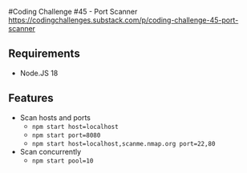 #Coding Challenge #45 - Port Scanner
https://codingchallenges.substack.com/p/coding-challenge-45-port-scanner

## Requirements
- Node.JS 18

## Features
- Scan hosts and ports
    - `npm start host=localhost`
    - `npm start port=8080`
    - `npm start host=localhost,scanme.nmap.org port=22,80`
- Scan concurrently
    -  `npm start pool=10`